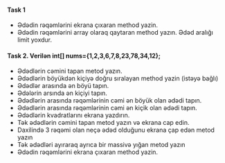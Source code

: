 #### Task 1
- Ədədin rəqəmlərini ekrana çıxaran method yazin.
- Ədədin rəqəmlərini array olaraq qaytaran method yazın. Ədəd aralığı limit yoxdur.
#### Task 2. Verilən int[] nums={1,2,3,6,7,8,23,78,34,12};
- Ədədlərin cəmini tapan metod yazın.
- Ədədlərin böyükdən kiçiyə doğru sıralayan method yazin (istəyə bağlı)
- Ədədlər arasında ən böyü tapın.
- Ədələrin arsında ən kiçiyi tapın.
- Ədədlərin arasında rəqəmlərinin cəmi ən böyük olan ədədi tapın.
- Ədədlərin arasında rəqəmlərinin cəmi ən kiçik olan ədədi tapın.
- Ədədlərin kvadratlarını ekrana yazdırın.
- Tək ədədlərin cəmini tapan metod yazın  və ekrana cap edin.
- Daxilində 3 rəqəmi olan neçə ədəd olduğunu ekrana çap edən metod yazın
- Tək ədədləri ayıraraq ayrıca bir massivə yığan metod yazın
- Ədədin rəqəmlərini ekrana çıxaran method yazin.

